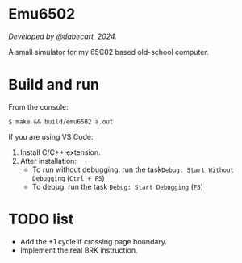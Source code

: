 # Emu6502
*Developed by @dabecart, 2024.*

A small simulator for my 65C02 based old-school computer.

# Build and run

From the console:
```
$ make && build/emu6502 a.out
```

If you are using VS Code:
1. Install C/C++ extension.
2. After installation:
    - To run without debugging: run the task`Debug: Start Without Debugging` (`Ctrl + F5`) 
    - To debug: run the task `Debug: Start Debugging` (`F5`) 

# TODO list
- Add the +1 cycle if crossing page boundary.
- Implement the real BRK instruction.